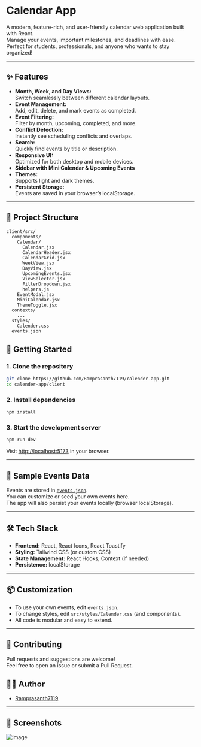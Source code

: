 # Calendar App

A modern, feature-rich, and user-friendly calendar web application built with React.  
Manage your events, important milestones, and deadlines with ease.  
Perfect for students, professionals, and anyone who wants to stay organized!

---

## ✨ Features

- **Month, Week, and Day Views:**  
  Switch seamlessly between different calendar layouts.
- **Event Management:**  
  Add, edit, delete, and mark events as completed.
- **Event Filtering:**  
  Filter by month, upcoming, completed, and more.
- **Conflict Detection:**  
  Instantly see scheduling conflicts and overlaps.
- **Search:**  
  Quickly find events by title or description.
- **Responsive UI:**  
  Optimized for both desktop and mobile devices.
- **Sidebar with Mini Calendar & Upcoming Events**
- **Themes:**  
  Supports light and dark themes.
- **Persistent Storage:**  
  Events are saved in your browser’s localStorage.

---

## 📁 Project Structure

```
client/src/
  components/
    Calendar/
      Calendar.jsx
      CalendarHeader.jsx
      CalendarGrid.jsx
      WeekView.jsx
      DayView.jsx
      UpcomingEvents.jsx
      ViewSelector.jsx
      FilterDropdown.jsx
      helpers.js
    EventModal.jsx
    MiniCalendar.jsx
    ThemeToggle.jsx
  contexts/
    ...
  styles/
    Calender.css
  events.json
```

## 🚀 Getting Started

### 1. Clone the repository

```bash
git clone https://github.com/Ramprasanth7119/calender-app.git
cd calender-app/client
```

### 2. Install dependencies

```bash
npm install
```

### 3. Start the development server

```bash
npm run dev
```

Visit [http://localhost:5173](http://localhost:5173) in your browser.

---

## 📝 Sample Events Data

Events are stored in [`events.json`](events.json).  
You can customize or seed your own events here.  
The app will also persist your events locally (browser localStorage).

---

## 🛠️ Tech Stack

- **Frontend:** React, React Icons, React Toastify
- **Styling:** Tailwind CSS (or custom CSS)
- **State Management:** React Hooks, Context (if needed)
- **Persistence:** localStorage

---

## 📦 Customization

- To use your own events, edit `events.json`.
- To change styles, edit `src/styles/Calender.css` (and components).
- All code is modular and easy to extend.

---

## 🤝 Contributing

Pull requests and suggestions are welcome!  
Feel free to open an issue or submit a Pull Request.


## 🙋‍♂️ Author

- [Ramprasanth7119](https://github.com/Ramprasanth7119)

---

## 📸 Screenshots

![image](https://github.com/user-attachments/assets/be167973-1d93-4992-b95d-1db215830e3c)

